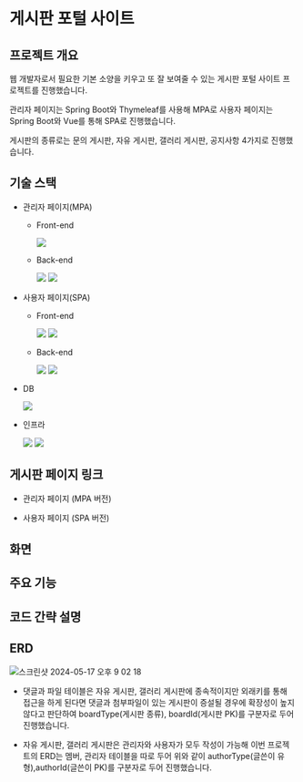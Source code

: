 # 게시판 포털 사이트

## 프로젝트 개요
웹 개발자로서 필요한 기본 소양을 키우고 또 잘 보여줄 수 있는 게시판 포털 사이트 프로젝트를 진행했습니다.

관리자 페이지는 Spring Boot와 Thymeleaf를 사용해 MPA로 사용자 페이지는 Spring Boot와 Vue를 통해 SPA로 진행했습니다.

게시판의 종류로는 문의 게시판, 자유 게시판, 갤러리 게시판, 공지사항 4가지로 진행했습니다.

## 기술 스택
+ 관리자 페이지(MPA)
  * Front-end

    <img src="https://img.shields.io/badge/thymeleaf-005F0F?style=for-the-badge&logo=thymeleaf&logoColor=white">

  * Back-end
  
    <img src="https://img.shields.io/badge/springboot-6DB33F?style=for-the-badge&logo=springboot&logoColor=white">
    <img src="https://img.shields.io/badge/MyBatis-000000?style=for-the-badge&logo=MyBatis&logoColor=white">

+ 사용자 페이지(SPA)
  * Front-end
  
    <img src="https://img.shields.io/badge/vue.js-4FC08D?style=for-the-badge&logo=vue.js&logoColor=white"> 
    <img src="https://img.shields.io/badge/vuetify-1867C0?style=for-the-badge&logo=vuetify&logoColor=white">

  * Back-end

    <img src="https://img.shields.io/badge/springboot-6DB33F?style=for-the-badge&logo=springboot&logoColor=white">
    <img src="https://img.shields.io/badge/MyBatis-000000?style=for-the-badge&logo=MyBatis&logoColor=white">

+ DB
  
  <img src="https://img.shields.io/badge/mysql-4479A1?style=for-the-badge&logo=mysql&logoColor=white">

+ 인프라
  
  <img src="https://img.shields.io/badge/amazonec2-FF9900?style=for-the-badge&logo=amazonec2&logoColor=white">
  <img src="https://img.shields.io/badge/nginx-009639?style=for-the-badge&logo=nginx&logoColor=white">

## 게시판 페이지 링크
+ 관리자 페이지 (MPA 버전)

+ 사용자 페이지 (SPA 버전)

## 화면

## 주요 기능

## 코드 간략 설명

## ERD
![스크린샷 2024-05-17 오후 9 02 18](https://github.com/rooluDev/board-portal-project/assets/152958052/a2754673-1a6c-4915-85d6-b30e3e180a89)

+ 댓글과 파일 테이블은 자유 게시판, 갤러리 게시판에 종속적이지만 외래키를 통해 접근을 하게 된다면 댓글과 첨부파일이 있는 게시판이 증설될 경우에 확장성이 높지 않다고 판단하여 boardType(게시판 종류), boardId(게시판 PK)를 구분자로 두어 진행했습니다.

+ 자유 게시판, 갤러리 게시판은 관리자와 사용자가 모두 작성이 가능해 이번 프로젝트의 ERD는 멤버, 관리자 테이블을 따로 두어 위와 같이 authorType(글쓴이 유형),authorId(글쓴이 PK)를 구분자로 두어 진행했습니다.

